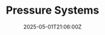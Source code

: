 ---
title: Pressure Systems
linkTitle: Pressure Systems
date: '2025-05-01T21:06:00Z'
weight: 1
description: No content
draft: false
ref: pressure-systems
---
